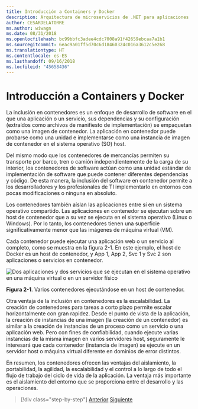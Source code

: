 ```yaml
---
title: Introducción a Containers y Docker
description: Arquitectura de microservicios de .NET para aplicaciones .NET en contenedor | Introducción a Containers y Docker
author: CESARDELATORRE
ms.author: wiwagn
ms.date: 08/31/2018
ms.openlocfilehash: bc99bbfc3adee4cdc7008a91f42659ebcaa7a1b1
ms.sourcegitcommit: 6eac9a01ff5d70c6d18460324c016a3612c5e268
ms.translationtype: HT
ms.contentlocale: es-ES
ms.lasthandoff: 09/16/2018
ms.locfileid: "45658436"
---
```

# <a name="introduction-to-containers-and-docker"></a>Introducción a Containers y Docker

La inclusión en contenedores es un enfoque de desarrollo de software en el que una aplicación o un servicio, sus dependencias y su configuración (extraídos como archivos de manifiesto de implementación) se empaquetan como una imagen de contenedor. La aplicación en contenedor puede probarse como una unidad e implementarse como una instancia de imagen de contenedor en el sistema operativo (SO) host.

Del mismo modo que los contenedores de mercancías permiten su transporte por barco, tren o camión independientemente de la carga de su interior, los contenedores de software actúan como una unidad estándar de implementación de software que puede contener diferentes dependencias y código. De esta manera, la inclusión del software en contenedor permite a los desarrolladores y los profesionales de TI implementarlo en entornos con pocas modificaciones o ninguna en absoluto.

Los contenedores también aíslan las aplicaciones entre sí en un sistema operativo compartido. Las aplicaciones en contenedor se ejecutan sobre un host de contenedor que a su vez se ejecuta en el sistema operativo (Linux o Windows). Por lo tanto, los contenedores tienen una superficie significativamente menor que las imágenes de máquina virtual (VM).

Cada contenedor puede ejecutar una aplicación web o un servicio al completo, como se muestra en la figura 2-1. En este ejemplo, el host de Docker es un host de contenedor, y App 1, App 2, Svc 1 y Svc 2 son aplicaciones o servicios en contenedor.

![Dos aplicaciones y dos servicios que se ejecutan en el sistema operativo en una máquina virtual o en un servidor físico](./media/image1.png)

**Figura 2-1**. Varios contenedores ejecutándose en un host de contenedor.

Otra ventaja de la inclusión en contenedores es la escalabilidad. La creación de contenedores para tareas a corto plazo permite escalar horizontalmente con gran rapidez. Desde el punto de vista de la aplicación, la creación de instancias de una imagen (la creación de un contenedor) es similar a la creación de instancias de un proceso como un servicio o una aplicación web. Pero con fines de confiabilidad, cuando ejecute varias instancias de la misma imagen en varios servidores host, seguramente le interesará que cada contenedor (instancia de imagen) se ejecute en un servidor host o máquina virtual diferente en dominios de error distintos.

En resumen, los contenedores ofrecen las ventajas del aislamiento, la portabilidad, la agilidad, la escalabilidad y el control a lo largo de todo el flujo de trabajo del ciclo de vida de la aplicación. La ventaja más importante es el aislamiento del entorno que se proporciona entre el desarrollo y las operaciones.


>[!div class="step-by-step"]
[Anterior](../index.md)
[Siguiente](docker-defined.md)
